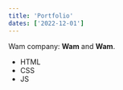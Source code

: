 ```yaml
---
title: 'Portfolio'
dates: ['2022-12-01']
---
```


Wam company: **Wam** and **Wam**.

- HTML
- CSS
- JS